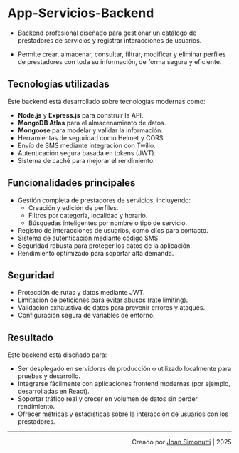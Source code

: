 # App-Servicios-Backend

- Backend profesional diseñado para gestionar un catálogo de prestadores de servicios y registrar interacciones de usuarios.

- Permite crear, almacenar, consultar, filtrar, modificar y eliminar perfiles de prestadores con toda su información, de forma segura y eficiente.

## Tecnologías utilizadas

Este backend está desarrollado sobre tecnologías modernas como:

- **Node.js** y **Express.js** para construir la API.
- **MongoDB Atlas** para el almacenamiento de datos.
- **Mongoose** para modelar y validar la información.
- Herramientas de seguridad como Helmet y CORS.
- Envío de SMS mediante integración con Twilio.
- Autenticación segura basada en tokens (JWT).
- Sistema de caché para mejorar el rendimiento.

## Funcionalidades principales

- Gestión completa de prestadores de servicios, incluyendo:
  - Creación y edición de perfiles.
  - Filtros por categoría, localidad y horario.
  - Búsquedas inteligentes por nombre o tipo de servicio.
- Registro de interacciones de usuarios, como clics para contacto.
- Sistema de autenticación mediante código SMS.
- Seguridad robusta para proteger los datos de la aplicación.
- Rendimiento optimizado para soportar alta demanda.

## Seguridad

- Protección de rutas y datos mediante JWT.
- Limitación de peticiones para evitar abusos (rate limiting).
- Validación exhaustiva de datos para prevenir errores y ataques.
- Configuración segura de variables de entorno.

## Resultado

Este backend está diseñado para:

- Ser desplegado en servidores de producción o utilizado localmente para pruebas y desarrollo.
- Integrarse fácilmente con aplicaciones frontend modernas (por ejemplo, desarrolladas en React).
- Soportar tráfico real y crecer en volumen de datos sin perder rendimiento.
- Ofrecer métricas y estadísticas sobre la interacción de usuarios con los prestadores.

---

<div align="end">

Creado por [Joan Simonutti](https://www.linkedin.com/in/joansimonutti/) | 2025

</div>
<!--
## App-Servicios-Backend

- Backend profesional diseñado para gestionar un catálogo de prestadores de servicios y registrar interacciones de usuarios.

- Permite crear, almacenar, consultar, filtrar, modificar y eliminar perfiles de prestadores con toda su información.

### Tecnologías utilizadas:

- **Node.js**: Entorno de ejecución JavaScript del lado del servidor.
- **Express.js**: Framework web ligero para construir rutas y manejar peticiones HTTP.
- **MongoDB Atlas**: Base de datos NoSQL en la nube, usada para almacenar los servicios.
- **Mongoose**: ODM (Object Data Modeling) que permite modelar y validar documentos en MongoDB con esquemas.
- **dotenv**: Para manejar variables de entorno sensibles sin exponerlas en el código.
- **Joi**: Librería de validación de datos para entradas (GET, POST, PUT).
- **helmet**: Middleware de seguridad HTTP.
- **compression**: Middleware para comprimir las respuestas y mejorar el rendimiento.
- **morgan**: Middleware para loguear las peticiones HTTP en consola.
- **Node-Cache**: Sistema de cache en memoria para optimizar el rendimiento de las consultas GET a servicios.
- **cors**: Permite habilitar llamadas desde otros dominios (CORS).
- **winston**: Librería de logging profesional para entornos de desarrollo y producción.
- **jsonwebtoken (JWT)**: Para autenticación segura.
- **express-rate-limit**: Para limitar requests y proteger rutas sensibles.
- **twilio**: Para envío de SMS.

## Funcionalidades implementadas

### CRUD de servicios (`/serv`)

- **GET** con filtros avanzados por:

  - Categoría.
  - Localidad.
  - Horario.
  - Urgencias 24hs.
  - Coincidencias parciales por nombre o tipo de servicio (filtros `nombre` y `tipoServicioLike`).
  - Paginación (`limit`, `skip`) y ordenamiento (`sort`).

- **POST** y **PUT** con validación estricta de estructura y formato.
- **DELETE** por ID.
- **Cache inteligente** de 60 segundos para consultas GET de /serv para reducir la carga de MongoDB.

### Registro de clics (`/clic`)

- Registra cuándo un usuario contacta a un prestador.
- Guarda: ID del prestador, tipo de clic, fecha/hora.
- Permite consultar todos los clics registrados y filtrar por ID de prestador.

### Seguridad y profesionalismo

- `helmet`, `cors`, `compression` y `morgan` correctamente aplicados.
- Manejo de errores robusto:

  - 400 para validaciones fallidas.
  - 404 para rutas inválidas.
  - 500 para errores internos.

- Variables de entorno centralizadas en `.env` para separar configuración sensible.
- Código comentado línea por línea, pensado para trabajo en equipo y mantenimiento a largo plazo.
- Uso de JWT para proteger rutas privadas.
- Rate limiting en las rutas `/auth` (máx. 4 requests/hora por IP).
- Logs profesionales con Winston para seguimiento de errores y procesos.

## Autenticación (`/auth`)

- Registro de usuarios mediante SMS.
- Envío de código de verificación al teléfono ingresado.
- Verificación del código y emisión de token JWT.
- Limpieza automática de códigos expirados.

### Endpoints Auth

#### POST `/auth/register`

Envía SMS al número ingresado.

**Body:**

```json
{
  "telefono": "+34624001234"
}
```

**Respuesta (modo desarrollo):**

```json
{
  "mensaje": "Código de verificación enviado (modo desarrollo, SMS simulado).",
  "codigo": "123456"
}
```

#### POST `/auth/verify`

Verifica el código y devuelve un token JWT.

**Body:**

```json
{
  "telefono": "+34624001234",
  "codigo": "123456"
}
```

**Respuesta:**

```json
{
  "mensaje": "Teléfono verificado correctamente.",
  "token": "<jwt-token>"
}
```

#### DELETE `/auth/cleanup`

Elimina códigos de verificación expirados.

**Respuesta:**

```json
{
  "success": true,
  "message": "Códigos expirados eliminados.",
  "usuariosLimpiados": 2
}
```

## Rutas privadas

Ejemplo de ruta privada que requiere token:

```
GET /privado
Authorization: Bearer <jwt-token>
```

**Respuesta:**

```json
{
  "mensaje": "Accediste a una ruta privada con éxito.",
  "usuario": {
    "userId": "...",
    "telefono": "+34624001234"
  }
}
```

## Ejemplo de flujo completo `/clic` vinculado a un servicio

### 1. Crear un servicio

```
POST /serv
```

**Body:**

```json
{
  "nombre": "Pedro López",
  "telefono": "+34624001234",
  "categoria": "Electricidad",
  "tipoServicio": "Instalaciones eléctricas en viviendas",
  "localidad": "Valencia",
  "horaDesde": 8,
  "horaHasta": 18,
  "urgencias24hs": true,
  "localidadesCercanas": false
}
```

### 2. Registrar un clic

```
POST /clic
```

**Body:**

```json
{
  "serviceId": "663c5c6e35f8adcb9ff5d92b",
  "tipo": "WhatsApp"
}
```

### 3. Consultar clics

```
GET /clic
```

**Respuesta:**

```json
[
  {
    "_id": "...",
    "serviceId": "663c5c6e35f8adcb9ff5d92b",
    "tipo": "WhatsApp",
    "createdAt": "...",
    "updatedAt": "..."
  }
]
```

## Ejemplos de errores

**400 Bad Request**

```json
{
  "error": "El campo nombre es obligatorio."
}
```

**404 Not Found**

```json
{
  "error": "Servicio no encontrado"
}
```

**500 Internal Server Error**

```json
{
  "error": "Error interno del servidor"
}
```

## Variables de entorno

| Variable            | Descripción                            |
| ------------------- | -------------------------------------- |
| MONGO_URI           | URI de conexión a MongoDB Atlas        |
| JWT_SECRET          | Clave secreta para firmar tokens       |
| JWT_EXPIRES_IN      | Tiempo de expiración de los tokens JWT |
| TWILIO_ACCOUNT_SID  | SID de cuenta Twilio                   |
| TWILIO_AUTH_TOKEN   | Token de autenticación Twilio          |
| TWILIO_PHONE_NUMBER | Número verificado en Twilio            |
| PORT                | Puerto del servidor                    |

## Estructura de la base de datos

### User

```json
{
  "telefono": "+34624001234",
  "codigoVerificacion": "123456",
  "codigoExpira": "2025-07-14T10:55:00.000Z",
  "verificado": true,
  "createdAt": "2025-07-14T10:45:00.000Z",
  "updatedAt": "2025-07-14T10:50:00.000Z"
}
```

### Service

```json
{
  "nombre": "Pedro López",
  "telefono": "+34624001234",
  "categoria": "Electricidad",
  "tipoServicio": "Instalaciones eléctricas en viviendas",
  "localidad": "Valencia",
  "horaDesde": 8,
  "horaHasta": 18,
  "urgencias24hs": true,
  "localidadesCercanas": false,
  "createdAt": "2025-07-14T10:33:51.265Z",
  "updatedAt": "2025-07-14T10:33:51.265Z"
}
```

### Click

```json
{
  "serviceId": "663c5c6e35f8adcb9ff5d92b",
  "tipo": "WhatsApp",
  "createdAt": "2025-07-14T10:40:10.123Z",
  "updatedAt": "2025-07-14T10:40:10.123Z"
}
```

## Ejemplos de filtros avanzados

### Ordenar por nombre ascendente y horaDesde descendente

```
GET /serv?sort=nombre,-horaDesde
```

### Limitar resultados

```
GET /serv?limit=5
```

### Buscar coincidencia parcial en tipoServicio

```
GET /serv?tipoServicioLike=aire
```

Devuelve todos los servicios donde el tipo de servicio contiene la palabra `aire`.

## Resultado

**Este backend está preparado para:**

- Ejecutarse en producción o localmente sin afectar entornos reales.
- Soportar tráfico real y escalar a grandes volúmenes de datos.
- Integrarse con frontends modernos como React.
- Ofrecer estadísticas reales sobre interacciones con prestadores.

---

<div align="end">

Creado por [Joan Simonutti](https://www.linkedin.com/in/joansimonutti/) | 2025

</div>
 -->
